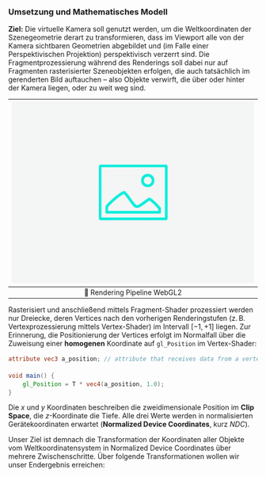 
### Umsetzung und Mathematisches Modell

**Ziel:** Die virtuelle Kamera soll genutzt werden, um die Weltkoordinaten der Szenegeometrie derart zu transformieren, dass im Viewport alle von der Kamera sichtbaren Geometrien abgebildet und (im Falle einer Perspektivischen Projektion) perspektivisch verzerrt sind.
Die Fragmentprozessierung während des Renderings soll dabei nur auf Fragmenten rasterisierter Szeneobjekten erfolgen, die auch tatsächlich im gerenderten Bild auftauchen &ndash; also Objekte verwirft, die über oder hinter der Kamera liegen, oder zu weit weg sind.

| ![camera-model](../ph-secondary.png?as=webp) |
| :--------------: |
| :jigsaw: Rendering Pipeline WebGL2 |

Rasterisiert und anschließend mittels Fragment-Shader prozessiert werden nur Dreiecke, deren Vertices nach den vorherigen Renderingstufen (z.&thinsp;B. Vertexprozessierung mittels Vertex-Shader) im Intervall $[-1,+1]$ liegen. 
Zur Erinnerung, die Positionierung der Vertices erfolgt im Normalfall über die Zuweisung einer **homogenen** Koordinate auf `gl_Position` im Vertex-Shader:

``` glsl
attribute vec3 a_position; // attribute that receives data from a vertex buffer

void main() {
    gl_Position = T * vec4(a_position, 1.0);
}
```

Die $x$ und $y$ Koordinaten beschreiben die zweidimensionale Position im **Clip Space**, die $z$-Koordinate die Tiefe.
Alle drei Werte werden in normalisierten Gerätekoordinaten erwartet (**Normalized Device Coordinates**, kurz *NDC*).

Unser Ziel ist demnach die Transformation der Koordinaten aller Objekte vom Weltkoordinatensystem in Normalized Device Coordinates über mehrere Zwischenschritte.
Über folgende Transformationen wollen wir unser Endergebnis erreichen:
